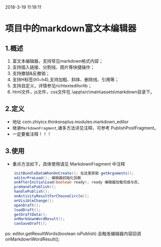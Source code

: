 ﻿2018-3-19 11:19:11
# 项目中的markdown富文本编辑器

##  1.概述
1. 富文本编辑器，支持常见markdown格式内容；
2. 支持插入链接、分割线、图片等快捷操作；
3. 支持撤销&反撤销；
4. 支持H标签(h1~h4),支持加粗、斜体、删除线、引用等；
5. 支持自定义，详情参见richtexteditorlib；
6. html文件，js文件，css文件在.\app\src\main\assets\markdown目录下。



## 2.定义
- 地址 com.zhiyicx.thinksnsplus.modules.markdown_editor
- 继承`MarkdownFragment`,诸多方法详见注释，可参考 PublishPostFragment。
- 一定要看注释！！！


## 3.使用
- 重点方法如下，具体使用请见 MarkdownFragment 中注释
```java
    initBundleDataWhenOnCreate(); 在这里获取 getArguments();
    editorPreLoad(); 编辑器初始化加载
    onAfterInitialLoad(boolean ready); ready 编辑器加载完成与否，
    preHandlePublish();
    handlePublish();
    onActivityResultForChooseCircle();
    onVisibleChange();
    openDraft();
    loadDraft();
    getDraftData();
    onMarkdownWordResult();
    canSaveDraft();
```
ps:
editor.getResultWords(boolean isPublish) 会触发编辑器内容回调 onMarkdownWordResult();
